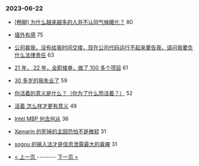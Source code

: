 ### 2023-06-22 
- [[畅聊] 为什么越来越多的人并不认同气候暖化？](https://www.v2ex.com/t/950846) 80
- [墙外有感](https://www.v2ex.com/t/950880) 75
- [公司裁我，没有给我时间交接，现在公司代码运行不起来要告我，请问我要负什么法律责任](https://www.v2ex.com/t/950804) 63
- [21 年， 22 年，全职接单，做了 100 多个项目](https://www.v2ex.com/t/950796) 61
- [30 多岁的我失业了](https://www.v2ex.com/t/950773) 59
- [你活着的意义是什么？（你为了什么而活着？）](https://www.v2ex.com/t/950782) 52
- [活着 怎么样才更有意义](https://www.v2ex.com/t/950815) 49
- [Intel MBP 何去何从](https://www.v2ex.com/t/950784) 36
- [Xamarin 的死掉的主因恐怕不是微软](https://www.v2ex.com/t/950795) 31
- [sogou 的输入法才是信息泄露最大的毒瘤](https://www.v2ex.com/t/950829) 31 

- [ < 上一页 ](https://github.com/able8/v2ex-hot-record/blob/master/2023-06-21.md) -------- [ 下一页 > ](https://github.com/able8/v2ex-hot-record/blob/master/2023-06-23.md)